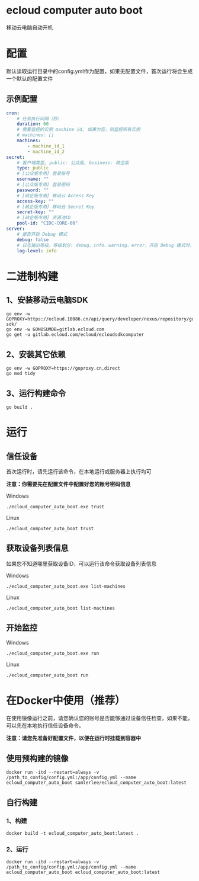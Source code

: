# ecloud computer auto boot
移动云电脑自动开机

# 配置
默认读取运行目录中的config.yml作为配置，如果无配置文件，首次运行将会生成一个默认的配置文件

## 示例配置
```yaml
cron:
    # 任务执行间隔（秒）
    duration: 60
    # 需要监控的实例 machine id, 如果为空，则监控所有实例
    # machines: []
    machines:
        - machine_id_1
        - machine_id_2
secret:
    # 客户端类型, public: 公众版, business: 政企版
    type: public
    # [公众版专用] 登录账号
    username: ""
    # [公众版专用] 登录密码
    password: ""
    # [政企版专用] 移动云 Access Key
    access-key: ""
    # [政企版专用] 移动云 Secret Key
    secret-key: ""
    # [政企版专用] 资源池ID
    pool-id: "CIDC-CORE-00"
server:
    # 是否开启 Debug 模式
    debug: false
    # 日志输出等级，等级划分: debug、info、warning、error，开启 Debug 模式时，此配置无效
    log-level: info

```

# 二进制构建

## 1、安装移动云电脑SDK
```shell
go env -w GOPROXY=https://ecloud.10086.cn/api/query/developer/nexus/repository/go-sdk/
go env -w GONOSUMDB=gitlab.ecloud.com
go get -u gitlab.ecloud.com/ecloud/ecloudsdkcomputer
```

## 2、安装其它依赖
```shell
go env -w GOPROXY=https://goproxy.cn,direct
go mod tidy
```

## 3、运行构建命令
```shell
go build .
```

# 运行

## 信任设备
首次运行时，请先运行该命令，在本地运行或服务器上执行均可

**注意：你需要先在配置文件中配置好您的账号密码信息**

Windows
```shell
./ecloud_computer_auto_boot.exe trust
```

Linux
```shell
./ecloud_computer_auto_boot trust
```

## 获取设备列表信息
如果您不知道哪里获取设备ID，可以运行该命令获取设备列表信息

Windows
```shell
./ecloud_computer_auto_boot.exe list-machines
```

Linux
```shell
./ecloud_computer_auto_boot list-machines
```

## 开始监控
Windows
```shell
./ecloud_computer_auto_boot.exe run
```

Linux
```shell
./ecloud_computer_auto_boot run
```

# 在Docker中使用（推荐）
在使用镜像运行之前，请您确认您的账号是否能够通过设备信任检查，如果不能，可以先在本地执行信任设备命令。

**注意：请您先准备好配置文件，以便在运行时挂载到容器中**

## 使用预构建的镜像
```shell
docker run -itd --restart=always -v /path_to_config/config.yml:/app/config.yml --name ecloud_computer_auto_boot samlerlee/ecloud_computer_auto_boot:latest
```

## 自行构建
### 1、构建
```shell
docker build -t ecloud_computer_auto_boot:latest .
```

### 2、运行
```shell
docker run -itd --restart=always -v /path_to_config/config.yml:/app/config.yml --name ecloud_computer_auto_boot ecloud_computer_auto_boot:latest
```